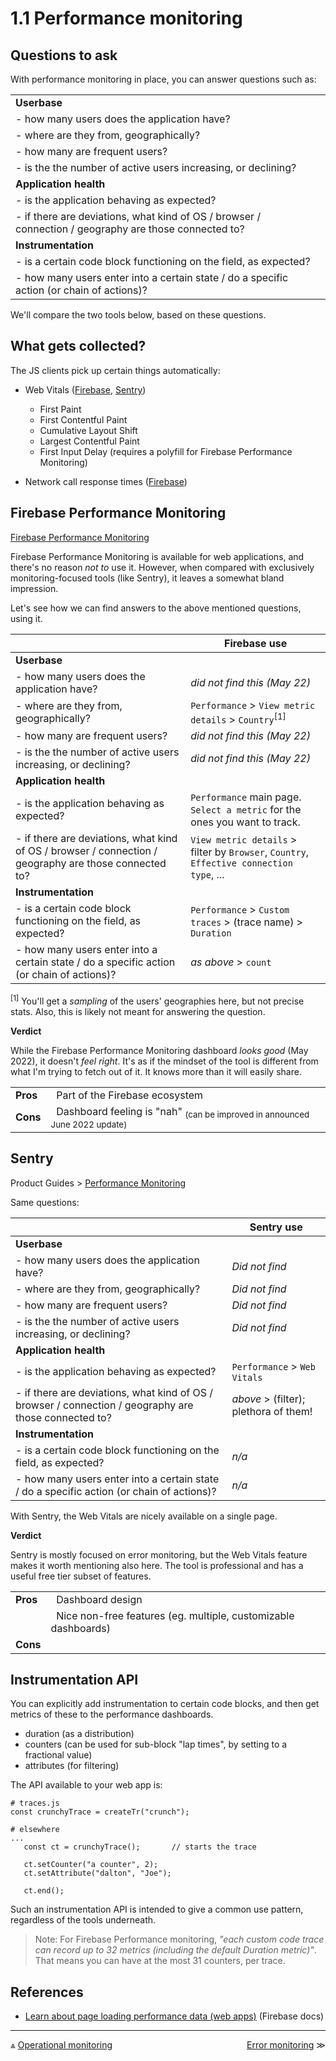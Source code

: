 # 1.1 Performance monitoring

## Questions to ask

With performance monitoring in place, you can answer questions such as:

|||
|---|---|
|**Userbase**|
|- how many users does the application have?|
|- where are they from, geographically?|
|- how many are frequent users?|
|- is the the number of active users increasing, or declining?|
|**Application health**|
|- is the application behaving as expected?|
|- if there are deviations, what kind of OS / browser / connection / geography are those connected to?|
|**Instrumentation**|
|- is a certain code block functioning on the field, as expected?|
|- how many users enter into a certain state / do a specific action (or chain of actions)?|

<!--
The last question may be useful e.g. if considering to deprecate or change some features - does anyone even use them?
-->

We'll compare the two tools below, based on these questions.


## What gets collected?

The JS clients pick up certain things automatically:

- Web Vitals ([Firebase](https://firebase.google.com/docs/perf-mon/page-load-traces), [Sentry](https://docs.sentry.io/product/performance/web-vitals/))
   - First Paint
   - First Contentful Paint
   - Cumulative Layout Shift
   - Largest Contentful Paint
   - First Input Delay (requires a polyfill for Firebase Performance Monitoring) 

- Network call response times ([Firebase](https://firebase.google.com/docs/perf-mon/network-traces?platform=web))


## Firebase Performance Monitoring

[Firebase Performance Monitoring](https://firebase.google.com/docs/perf-mon)

Firebase Performance Monitoring is available for web applications, and there's no reason *not to* use it. However, when compared with exclusively  monitoring-focused tools (like Sentry), it leaves a somewhat bland impression.

Let's see how we can find answers to the above mentioned questions, using it.

||Firebase&nbsp;use|
|---|---|
|**Userbase**|
|- how many users does the application have?|*did not find this (May 22)*|
|- where are they from, geographically?|`Performance` > `View metric details` > `Country`<sup>[1]</sup>|
|- how many are frequent users?|*did not find this (May 22)*|
|- is the the number of active users increasing, or declining?|*did not find this (May 22)*|
|**Application health**|
|- is the application behaving as expected?|`Performance` main page.  `Select a metric` for the ones you want to track.|
|- if there are deviations, what kind of OS / browser / connection / geography are those connected to?|`View metric details` > filter by `Browser`, `Country`, `Effective connection type`, ...|
|**Instrumentation**|
|- is a certain code block functioning on the field, as expected?|`Performance` > `Custom traces` > (trace name) > `Duration`|
|- how many users enter into a certain state / do a specific action (or chain of actions)?|*as above* > `count`|

<sup>[1]</sup> You'll get a *sampling* of the users' geographies here, but not precise stats. Also, this is likely not meant for answering the question.


**Verdict**

While the Firebase Performance Monitoring dashboard *looks good* (May 2022), it doesn't *feel right*. It's as if the mindset of the tool is different from what I'm trying to fetch out of it. It knows more than it will easily share.


|||
|---|---|
|**Pros**|&nbsp;&nbsp;Part of the Firebase ecosystem|
|**Cons**|&nbsp;&nbsp;Dashboard feeling is "nah" <sub>(can be improved in announced June 2022 update)</sub>|



## Sentry

Product Guides > [Performance Monitoring](https://docs.sentry.io/product/performance/)

Same questions:

||Sentry&nbsp;use|
|---|---|
|**Userbase**|
|- how many users does the application have?|*Did not find*|
|- where are they from, geographically?|*Did not find*|
|- how many are frequent users?|*Did not find*|
|- is the the number of active users increasing, or declining?|*Did not find*|
|**Application health**|
|- is the application behaving as expected?|`Performance` > `Web Vitals`|
|- if there are deviations, what kind of OS / browser / connection / geography are those connected to?|*above* > (filter); plethora of them!|
|**Instrumentation**|
|- is a certain code block functioning on the field, as expected?|*n/a*|
|- how many users enter into a certain state / do a specific action (or chain of actions)?|*n/a*|

With Sentry, the Web Vitals are nicely available on a single page.

**Verdict**

Sentry is mostly focused on error monitoring, but the Web Vitals feature makes it worth mentioning also here. The tool is professional and has a useful free tier subset of features.

|||
|---|---|
|**Pros**|&nbsp;&nbsp;Dashboard design|
||&nbsp;&nbsp;Nice non-free features (eg. multiple, customizable dashboards)|
|**Cons**||



## Instrumentation API

You can explicitly add instrumentation to certain code blocks, and then get metrics of these to the performance dashboards.

- duration (as a distribution)
- counters (can be used for sub-block "lap times", by setting to a fractional value)
- attributes (for filtering)

The API available to your web app is:

```
# traces.js
const crunchyTrace = createTr("crunch");
```

```
# elsewhere
...
   const ct = crunchyTrace();		// starts the trace
   
   ct.setCounter("a counter", 2);
   ct.setAttribute("dalton", "Joe");

   ct.end();   
```

Such an instrumentation API is intended to give a common use pattern, regardless of the tools underneath. 


>Note: For Firebase Performance monitoring, *"each custom code trace can record up to 32 metrics (including the default Duration metric)"*. That means you can have at the most 31 counters, per trace.


## References

- [Learn about page loading performance data (web apps)](https://firebase.google.com/docs/perf-mon/page-load-traces) (Firebase docs)


---

<div class="wrapper" style="display: grid; grid-template-columns: 1fr 1fr;">
  <div>⩓ <a href="1-ops.md">Operational monitoring</a></div>
  <div align=right><a href="1.2-errors.md">Error monitoring</a> ≫</div>
</div>

